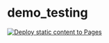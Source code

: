 # demo_testing
[![Deploy static content to Pages](https://github.com/mzainshahid/demo_testing/actions/workflows/static.yml/badge.svg)](https://github.com/mzainshahid/demo_testing/actions/workflows/static.yml)
